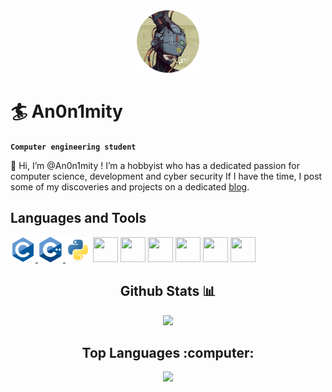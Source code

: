 <div id="header" align="center">
  <img src="https://github.com/An0n1mity/An0n1mity/blob/main/49009949-modified.png" width="100"/>
</div>

# :surfer: An0n1mity 
**` Computer engineering student `**
  <p>👋 Hi, I’m @An0n1mity ! I’m a hobbyist who has a dedicated passion for computer science, development and cyber security
  If I have the time, I post some of my discoveries and projects on a dedicated <a href="https://an0n1mity.com/">blog</a>.</p>

<div>
  <h2 align="left"> Languages and Tools </h2>
    <p align="left"> 
      <a href="https://www.cprogramming.com/" target="_blank" rel="noreferrer"> 
        <img src="https://raw.githubusercontent.com/devicons/devicon/master/icons/c/c-original.svg" alt="c" width="40" height="40"/> </a> 
      <a href="https://www.w3schools.com/cpp/" target="_blank" rel="noreferrer"> 
        <img src="https://raw.githubusercontent.com/devicons/devicon/master/icons/cplusplus/cplusplus-original.svg" alt="cplusplus" width="40" height="40"/> </a> 
      <img src="https://raw.githubusercontent.com/devicons/devicon/master/icons/python/python-original.svg" alt="python" width="40" height="40"/></a>
      <img src="https://cdn.jsdelivr.net/gh/devicons/devicon/icons/bash/bash-original.svg" width="40" height="40" />
      <img src="https://cdn.jsdelivr.net/gh/devicons/devicon/icons/linux/linux-original.svg" width="40" height="40"/>
      <img src="https://cdn.jsdelivr.net/gh/devicons/devicon/icons/docker/docker-original.svg" width="40" height="40"/>
      <img src="https://cdn.jsdelivr.net/gh/devicons/devicon/icons/cmake/cmake-original.svg" width="40" height="40"/>
      <img src="https://cdn.jsdelivr.net/gh/devicons/devicon/icons/sdl/sdl-original.svg" width="40" height="40"/>
      <img src="https://cdn.jsdelivr.net/gh/devicons/devicon/icons/vscode/vscode-original.svg" width="40" height="40"/ />
     </p>
<div>

<div align="center">
  <h2 align="center">Github Stats 📊</h2>
  <img src="https://github-readme-stats.vercel.app/api?username=an0n1mity&show_icons=true">
</div>

<div align="center">
  <h2 align="center">Top Languages :computer: </h2>
  <img src ="https://github-readme-stats.vercel.app/api/top-langs/?username=an0n1mity">

</div>


<!---
An0n1mity/An0n1mity is a ✨ special ✨ repository because its `README.md` (this file) appears on your GitHub profile.
You can click the Preview link to take a look at your changes.
--->
